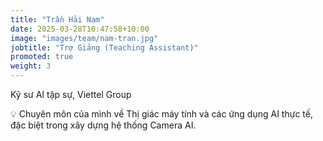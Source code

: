 ```yaml
---
title: "Trần Hải Nam"
date: 2025-03-28T10:47:58+10:00
image: "images/team/nam-tran.jpg"
jobtitle: "Trợ Giảng (Teaching Assistant)"
promoted: true
weight: 3
---
```



Kỹ sư AI tập sự, Viettel Group


💡 Chuyên môn của mình về Thị giác máy tính và các ứng dụng AI thực tế, đặc biệt trong xây dựng hệ thống Camera AI.
